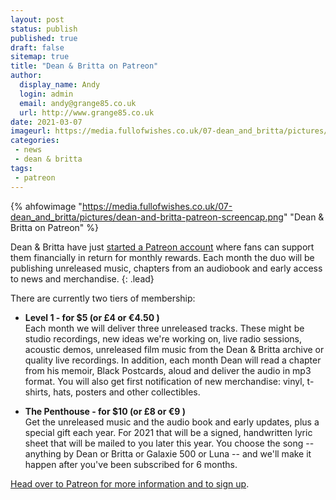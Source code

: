 ```yaml
---
layout: post
status: publish
published: true
draft: false
sitemap: true
title: "Dean & Britta on Patreon"
author:
  display_name: Andy
  login: admin
  email: andy@grange85.co.uk
  url: http://www.grange85.co.uk
date: 2021-03-07
imageurl: https://media.fullofwishes.co.uk/07-dean_and_britta/pictures/dean-and-britta-patreon-screencap.png
categories:
 - news
 - dean & britta
tags:
 - patreon
---
```


{% ahfowimage "https://media.fullofwishes.co.uk/07-dean_and_britta/pictures/dean-and-britta-patreon-screencap.png" "Dean & Britta on Patreon" %}

Dean & Britta have just [started a Patreon account](https://www.patreon.com/deanandbritta) where fans can support them financially in return for monthly rewards. Each month the duo will be publishing unreleased music, chapters from an audiobook and early access to news and merchandise.
{: .lead}

There are currently two tiers of membership:

- **Level 1 - for $5 (or £4 or €4.50 )**  
Each month we will deliver three unreleased tracks. These might be studio recordings, new ideas we're working on, live radio sessions, acoustic demos, unreleased film music from the Dean & Britta archive or quality live recordings. In addition, each month Dean will read a chapter from his memoir, Black Postcards, aloud and deliver the audio in mp3 format. You will also get first notification of new merchandise: vinyl, t-shirts, hats, posters and other collectibles.


 - **The Penthouse - for $10 (or £8 or €9 )**  
Get the unreleased music and the audio book and early updates, plus a special gift each year. For 2021 that will be a signed, handwritten lyric sheet that will be mailed to you later this year. You choose the song -- anything by Dean or Britta or Galaxie 500 or Luna -- and we'll make it happen after you've been subscribed for 6 months. 

[Head over to Patreon for more information and to sign up](https://www.patreon.com/deanandbritta).
